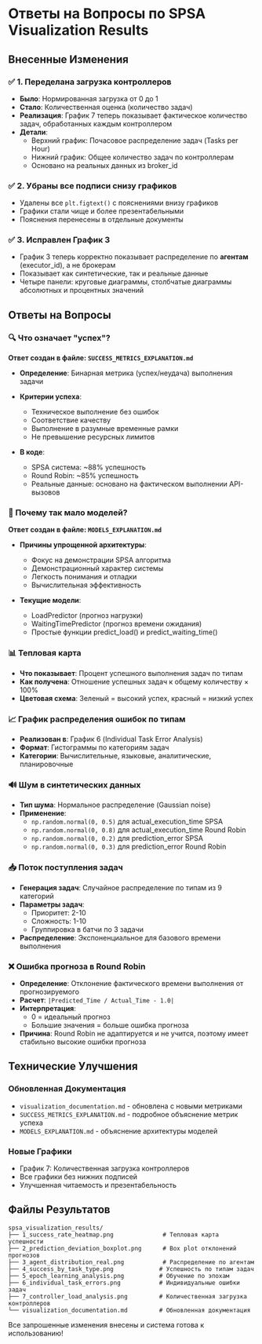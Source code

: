 # Ответы на Вопросы по SPSA Visualization Results

## Внесенные Изменения

### ✅ 1. Переделана загрузка контроллеров
- **Было**: Нормированная загрузка от 0 до 1
- **Стало**: Количественная оценка (количество задач)
- **Реализация**: График 7 теперь показывает фактическое количество задач, обработанных каждым контроллером
- **Детали**: 
  - Верхний график: Почасовое распределение задач (Tasks per Hour)
  - Нижний график: Общее количество задач по контроллерам
  - Основано на реальных данных из broker_id

### ✅ 2. Убраны все подписи снизу графиков
- Удалены все `plt.figtext()` с пояснениями внизу графиков
- Графики стали чище и более презентабельными
- Пояснения перенесены в отдельные документы

### ✅ 3. Исправлен График 3
- График 3 теперь корректно показывает распределение по **агентам** (executor_id), а не брокерам
- Показывает как синтетические, так и реальные данные
- Четыре панели: круговые диаграммы, столбчатые диаграммы абсолютных и процентных значений

## Ответы на Вопросы

### 🔍 Что означает "успех"?
**Ответ создан в файле: `SUCCESS_METRICS_EXPLANATION.md`**

- **Определение**: Бинарная метрика (успех/неудача) выполнения задачи
- **Критерии успеха**:
  - Техническое выполнение без ошибок
  - Соответствие качеству
  - Выполнение в разумные временные рамки
  - Не превышение ресурсных лимитов

- **В коде**:
  - SPSA система: ~88% успешность
  - Round Robin: ~85% успешность
  - Реальные данные: основано на фактическом выполнении API-вызовов

### 🤖 Почему так мало моделей?
**Ответ создан в файле: `MODELS_EXPLANATION.md`**

- **Причины упрощенной архитектуры**:
  - Фокус на демонстрации SPSA алгоритма
  - Демонстрационный характер системы
  - Легкость понимания и отладки
  - Вычислительная эффективность

- **Текущие модели**:
  - LoadPredictor (прогноз нагрузки)
  - WaitingTimePredictor (прогноз времени ожидания)
  - Простые функции predict_load() и predict_waiting_time()

### 📊 Тепловая карта
- **Что показывает**: Процент успешного выполнения задач по типам
- **Как получена**: Отношение успешных задач к общему количеству × 100%
- **Цветовая схема**: Зеленый = высокий успех, красный = низкий успех

### 📈 График распределения ошибок по типам
- **Реализован в**: График 6 (Individual Task Error Analysis)
- **Формат**: Гистограммы по категориям задач
- **Категории**: Вычислительные, языковые, аналитические, планировочные

### 🔊 Шум в синтетических данных
- **Тип шума**: Нормальное распределение (Gaussian noise)
- **Применение**:
  - `np.random.normal(0, 0.5)` для actual_execution_time SPSA
  - `np.random.normal(0, 0.8)` для actual_execution_time Round Robin  
  - `np.random.normal(0, 0.2)` для prediction_error SPSA
  - `np.random.normal(0, 0.3)` для prediction_error Round Robin

### 📥 Поток поступления задач
- **Генерация задач**: Случайное распределение по типам из 9 категорий
- **Параметры задач**:
  - Приоритет: 2-10
  - Сложность: 1-10
  - Группировка в батчи по 3 задачи
- **Распределение**: Экспоненциальное для базового времени выполнения

### ❌ Ошибка прогноза в Round Robin
- **Определение**: Отклонение фактического времени выполнения от прогнозируемого
- **Расчет**: `|Predicted_Time / Actual_Time - 1.0|`
- **Интерпретация**: 
  - 0 = идеальный прогноз
  - Большие значения = больше ошибка прогноза
- **Причина**: Round Robin не адаптируется и не учится, поэтому имеет стабильно высокие ошибки прогноза

## Технические Улучшения

### Обновленная Документация
- `visualization_documentation.md` - обновлена с новыми метриками
- `SUCCESS_METRICS_EXPLANATION.md` - подробное объяснение метрик успеха
- `MODELS_EXPLANATION.md` - объяснение архитектуры моделей

### Новые Графики
- График 7: Количественная загрузка контроллеров
- Все графики без нижних подписей
- Улучшенная читаемость и презентабельность

## Файлы Результатов
```
spsa_visualization_results/
├── 1_success_rate_heatmap.png              # Тепловая карта успешности
├── 2_prediction_deviation_boxplot.png      # Box plot отклонений прогнозов
├── 3_agent_distribution_real.png           # Распределение по агентам
├── 4_success_by_task_type.png             # Успешность по типам задач
├── 5_epoch_learning_analysis.png          # Обучение по эпохам
├── 6_individual_task_errors.png           # Индивидуальные ошибки задач
├── 7_controller_load_analysis.png         # Количественная загрузка контроллеров
└── visualization_documentation.md         # Обновленная документация
```

Все запрошенные изменения внесены и система готова к использованию!
